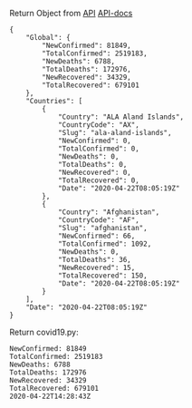 Return Object from [API](https://api.covid19api.com/summary)
[API-docs](https://documenter.getpostman.com/view/10808728/SzS8rjbc?version=latest#9739c95f-ef1d-489b-97a9-0a6dfe2f74d8)

```
{
	"Global": {
		"NewConfirmed": 81849,
		"TotalConfirmed": 2519183,
		"NewDeaths": 6788,
		"TotalDeaths": 172976,
		"NewRecovered": 34329,
		"TotalRecovered": 679101
	},
	"Countries": [
		{
			"Country": "ALA Aland Islands",
			"CountryCode": "AX",
			"Slug": "ala-aland-islands",
			"NewConfirmed": 0,
			"TotalConfirmed": 0,
			"NewDeaths": 0,
			"TotalDeaths": 0,
			"NewRecovered": 0,
			"TotalRecovered": 0,
			"Date": "2020-04-22T08:05:19Z"
		},
		{
			"Country": "Afghanistan",
			"CountryCode": "AF",
			"Slug": "afghanistan",
			"NewConfirmed": 66,
			"TotalConfirmed": 1092,
			"NewDeaths": 0,
			"TotalDeaths": 36,
			"NewRecovered": 15,
			"TotalRecovered": 150,
			"Date": "2020-04-22T08:05:19Z"
		}
	],
	"Date": "2020-04-22T08:05:19Z"
}
```

Return covid19.py:

```
NewConfirmed: 81849
TotalConfirmed: 2519183
NewDeaths: 6788
TotalDeaths: 172976
NewRecovered: 34329
TotalRecovered: 679101
2020-04-22T14:28:43Z
```
